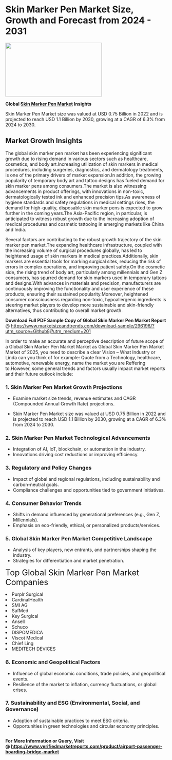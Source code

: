 <H1>Skin Marker Pen Market Size, Growth and Forecast from 2024 - 2031</H1><img class="aligncenter size-medium wp-image-584254" src="https://thirdeyenews.in/wp-content/uploads/2024/09/Global-Market-Research-300x168.jpeg" alt="" width="300" height="168" /><p><strong>Global&nbsp;<a href="https://www.marketsizeandtrends.com/download-sample/296196/?utm_source=Github8j?utm_medium=201">Skin Marker Pen Market</a> Insights</strong></p><p>Skin Marker Pen Market size was valued at USD 0.75 Billion in 2022 and is projected to reach USD 1.1 Billion by 2030, growing at a CAGR of 6.3% from 2024 to 2030.</p><p><h2>Market Growth Insights</h2> <p>The global skin marker pen market has been experiencing significant growth due to rising demand in various sectors such as healthcare, cosmetics, and body art.Increasing utilization of skin markers in medical procedures, including surgeries, diagnostics, and dermatology treatments, is one of the primary drivers of market expansion.In addition, the growing popularity of temporary body art and tattoo designs has fueled demand for skin marker pens among consumers.The market is also witnessing advancements in product offerings, with innovations in non-toxic, dermatologically tested ink and enhanced precision tips.As awareness of hygiene standards and safety regulations in medical settings rises, the demand for high-quality, disposable skin marker pens is expected to grow further in the coming years.The Asia-Pacific region, in particular, is anticipated to witness robust growth due to the increasing adoption of medical procedures and cosmetic tattooing in emerging markets like China and India.</p> <p>Several factors are contributing to the robust growth trajectory of the skin marker pen market.The expanding healthcare infrastructure, coupled with the increasing volume of surgical procedures globally, has led to heightened usage of skin markers in medical practices.Additionally, skin markers are essential tools for marking surgical sites, reducing the risk of errors in complex operations, and improving patient safety.On the cosmetic side, the rising trend of body art, particularly among millennials and Gen Z consumers, has spurred demand for skin markers used in temporary tattoos and designs.With advances in materials and precision, manufacturers are continuously improving the functionality and user experience of these products, ensuring their sustained popularity.Moreover, heightened consumer consciousness regarding non-toxic, hypoallergenic ingredients is steering market players to develop more sustainable and skin-friendly alternatives, thus contributing to overall market growth.<p><span class=""><strong>Download Full PDF Sample Copy of Global Skin Marker Pen Market Report</strong> @ <a href="https://www.marketsizeandtrends.com/download-sample/296196/?utm_source=Github8j?utm_medium=201" target="_blank">https://www.marketsizeandtrends.com/download-sample/296196/?utm_source=Github8j?utm_medium=201</a></span></p><p>In order to make an accurate and perceptive description of future scope of a Global&nbsp;Skin Marker Pen Market Market as Global&nbsp;Skin Marker Pen Market Market of 2025, you need to describe a clear Vision &ndash; What Industry or Linda can you think of for example: Quote from a Technology, healthcare, automotive, renewable energy, name the market you are Reffering to.However, some general trends and factors usually impact market reports and their future outlook include:</p><h3>1.&nbsp;<strong>Skin Marker Pen Market Growth Projections</strong></h3><ul><li>Examine market size trends, revenue estimates and CAGR (Compounded Annual Growth Rate) projections.</li><li><p>Skin Marker Pen Market size was valued at USD 0.75 Billion in 2022 and is projected to reach USD 1.1 Billion by 2030, growing at a CAGR of 6.3% from 2024 to 2030.</p></li></ul><h3>2.&nbsp;<strong>Skin Marker Pen Market Technological Advancements</strong></h3><ul><li>Integration of AI, IoT, blockchain, or automation in the industry.</li><li>Innovations driving cost reductions or improving efficiency.</li></ul><h3>3.&nbsp;<strong>Regulatory and Policy Changes</strong></h3><ul><li>Impact of global and regional regulations, including sustainability and carbon-neutral goals.</li><li>Compliance challenges and opportunities tied to government initiatives.</li></ul><h3>4.&nbsp;<strong>Consumer Behavior Trends</strong></h3><ul><li>Shifts in demand influenced by generational preferences (e.g., Gen Z, Millennials).</li><li>Emphasis on eco-friendly, ethical, or personalized products/services.</li></ul><h3>5.&nbsp;<strong>Global Skin Marker Pen Market Competitive Landscape</strong></h3><ul><li>Analysis of key players, new entrants, and partnerships shaping the industry.</li><li>Strategies for differentiation and market penetration.</li></ul><p data-pm-slice="1 1 []"><span style="color: inherit; font-family: inherit; font-size: 25px;">Top Global Skin Marker Pen Market Companies</span></p><div class="" data-test-id=""><p><li>Purplr Surgical</li><li> CardinalHealth</li><li> SMI AG</li><li> SafMed</li><li> Key Surgical</li><li> Ansell</li><li> Schuco</li><li> DISPOMEDICA</li><li> Viscot Medical</li><li> Chief Ling</li><li> MEDITECH DEVICES</li></p></div><h3>6.&nbsp;<strong>Economic and Geopolitical Factors</strong></h3><ul><li>Influence of global economic conditions, trade policies, and geopolitical events.</li><li>Resilience of the market to inflation, currency fluctuations, or global crises.</li></ul><h3>7.&nbsp;<strong>Sustainability and ESG (Environmental, Social, and Governance)</strong></h3><ul><li>Adoption of sustainable practices to meet ESG criteria.</li><li>Opportunities in green technologies and circular economy principles.</li></ul><h2><strong style="font-size: 14px;">For More Information or Query, Visit @&nbsp;</strong><a style="background-color: #ffffff; font-size: 14px;" href="https://www.marketsizeandtrends.com/report/skin-marker-pen-market/" target="_blank">https://www.verifiedmarketreports.com/product/airport-passenger-boarding-bridge-market</a></h2>